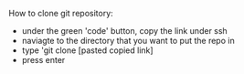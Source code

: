 How to clone git repository:

  - under the green 'code' button, copy the link under ssh
  - naviagte to the directory that you want to put the repo in
  - type 'git clone [pasted copied link]
  - press enter

